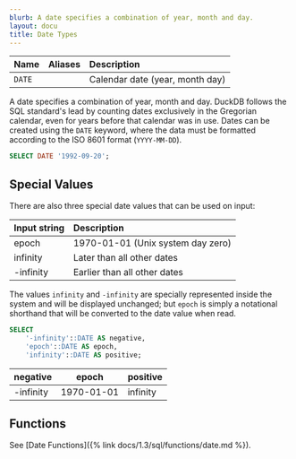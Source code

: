 ```yaml
---
blurb: A date specifies a combination of year, month and day.
layout: docu
title: Date Types
---
```


| Name   | Aliases | Description                     |
|:-------|:--------|:--------------------------------|
| `DATE` |         | Calendar date (year, month day) |

A date specifies a combination of year, month and day. DuckDB follows the SQL standard's lead by counting dates exclusively in the Gregorian calendar, even for years before that calendar was in use. Dates can be created using the `DATE` keyword, where the data must be formatted according to the ISO 8601 format (`YYYY-MM-DD`).

```sql
SELECT DATE '1992-09-20';
```

## Special Values

There are also three special date values that can be used on input:

| Input string | Description                       |
|:-------------|:----------------------------------|
| epoch        | 1970-01-01 (Unix system day zero) |
| infinity     | Later than all other dates        |
| -infinity    | Earlier than all other dates      |

The values `infinity` and `-infinity` are specially represented inside the system and will be displayed unchanged;
but `epoch` is simply a notational shorthand that will be converted to the date value when read.

```sql
SELECT
    '-infinity'::DATE AS negative,
    'epoch'::DATE AS epoch,
    'infinity'::DATE AS positive;
```

| negative  |   epoch    | positive |
|-----------|------------|----------|
| -infinity | 1970-01-01 | infinity |

## Functions

See [Date Functions]({% link docs/1.3/sql/functions/date.md %}).
